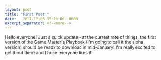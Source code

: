 ```yaml
---
layout: post
title: "First Post!"
date:   2017-12-06 15:20:00 -0600
excerpt_separator: <!--more-->
---
```

Hello everyone! Just a quick update - at the current rate of things, the first version of the Game Master's Playbook (I'm going to call it the alpha version) should be ready to download in mid-January! I'm really excited to get it out there and I hope everyone likes it!